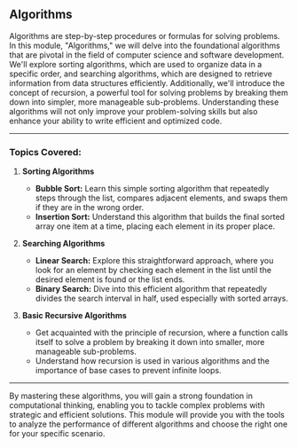 ## Algorithms

Algorithms are step-by-step procedures or formulas for solving problems. In this module, "Algorithms," we will delve into the foundational algorithms that are pivotal in the field of computer science and software development. We'll explore sorting algorithms, which are used to organize data in a specific order, and searching algorithms, which are designed to retrieve information from data structures efficiently. Additionally, we'll introduce the concept of recursion, a powerful tool for solving problems by breaking them down into simpler, more manageable sub-problems. Understanding these algorithms will not only improve your problem-solving skills but also enhance your ability to write efficient and optimized code.

---

### Topics Covered:

1. **Sorting Algorithms**
   - **Bubble Sort:** Learn this simple sorting algorithm that repeatedly steps through the list, compares adjacent elements, and swaps them if they are in the wrong order.
   - **Insertion Sort:** Understand this algorithm that builds the final sorted array one item at a time, placing each element in its proper place.

2. **Searching Algorithms**
   - **Linear Search:** Explore this straightforward approach, where you look for an element by checking each element in the list until the desired element is found or the list ends.
   - **Binary Search:** Dive into this efficient algorithm that repeatedly divides the search interval in half, used especially with sorted arrays.

3. **Basic Recursive Algorithms**
   - Get acquainted with the principle of recursion, where a function calls itself to solve a problem by breaking it down into smaller, more manageable sub-problems.
   - Understand how recursion is used in various algorithms and the importance of base cases to prevent infinite loops.

---

By mastering these algorithms, you will gain a strong foundation in computational thinking, enabling you to tackle complex problems with strategic and efficient solutions. This module will provide you with the tools to analyze the performance of different algorithms and choose the right one for your specific scenario.
